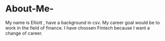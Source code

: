 # About-Me-

My name is Elliott , have a background in csv. 
My career goal would be to work in the field of finance. 
I have choosen Fintech because I want a change of career. 
